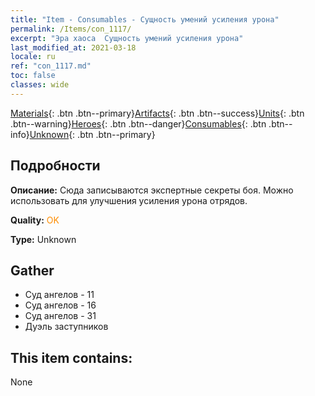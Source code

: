 ```yaml
---
title: "Item - Consumables - Сущность умений усиления урона"
permalink: /Items/con_1117/
excerpt: "Эра хаоса  Сущность умений усиления урона"
last_modified_at: 2021-03-18
locale: ru
ref: "con_1117.md"
toc: false
classes: wide
---
```

 [Materials](/ru/Items/){: .btn .btn--primary}[Artifacts](/ru/Items/Artifacts/){: .btn .btn--success}[Units](/ru/Items/Units/){: .btn .btn--warning}[Heroes](/ru/Items/Heroes/){: .btn .btn--danger}[Consumables](/ru/Items/Consumables/){: .btn .btn--info}[Unknown](/ru/Items/Unknown/){: .btn .btn--primary}

## Подробности
 **Описание:** Сюда записываются экспертные секреты боя. Можно использовать для улучшения усиления урона отрядов.

 **Quality:** <span style="color: #FF8C00">OK</span>

 **Type:** Unknown

## Gather

*    Суд ангелов - 11 
*    Суд ангелов - 16 
*    Суд ангелов - 31 
*    Дуэль заступников 

## This item contains:

  None


